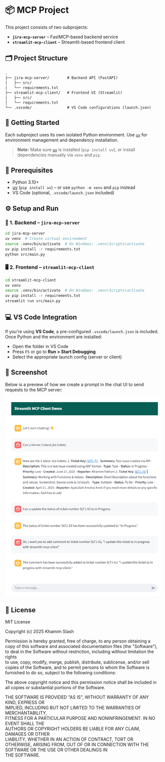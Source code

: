 # 📦 MCP Project

This project consists of two subprojects:

- **`jira-mcp-server`** – FastMCP-based backend service
- **`streamlit-mcp-client`** – Streamlit-based frontend client

## 🗂️ Project Structure

```
.
├── jira-mcp-server/        # Backend API (FastAPI)
│   ├── src/
│   └── requirements.txt
├── streamlit-mcp-client/   # Frontend UI (Streamlit)
│   ├── src/
│   └── requirements.txt
└── .vscode/                # VS Code configurations (launch.json)
```

## 🚀 Getting Started

Each subproject uses its own isolated Python environment. Use [`uv`](https://github.com/astral-sh/uv) for environment management and dependency installation.

> **Note:** Make sure [`uv`](https://github.com/astral-sh/uv) is installed (`pip install uv`), or install dependencies manually via `venv` and `pip`.

## 🧠 Prerequisites

- Python 3.10+
- [uv](https://github.com/astral-sh/uv) (`pip install uv`) – or use `python -m venv` and `pip` instead
- VS Code (optional, `.vscode/launch.json` included)

## ⚙️ Setup and Run

### 🔧 1. Backend – `jira-mcp-server`

```bash
cd jira-mcp-server
uv venv  # Create virtual environment
source .venv/bin/activate  # On Windows: .venv\Scripts\activate
uv pip install -r requirements.txt
python src/main.py
```

### 🖥️ 2. Frontend – `streamlit-mcp-client`

```bash
cd streamlit-mcp-client
uv venv
source .venv/bin/activate  # On Windows: .venv\Scripts\activate
uv pip install -r requirements.txt
streamlit run src/main.py
```

## 💻 VS Code Integration

If you're using **VS Code**, a pre-configured `.vscode/launch.json` is included. Once Python and the environment are installed:

- Open the folder in VS Code
- Press `F5` or go to **Run > Start Debugging**
- Select the appropriate launch config (server or client)

## 📸 Screenshot

Below is a preview of how we create a prompt in the chat UI to send requests to the MCP server:

![Chat Screenshot](docs/chat-screenshot.png)

## 📄 License

MIT License

Copyright (c) 2025 Khamim Slash

Permission is hereby granted, free of charge, to any person obtaining a copy
of this software and associated documentation files (the "Software"), to deal
in the Software without restriction, including without limitation the rights  
to use, copy, modify, merge, publish, distribute, sublicense, and/or sell      
copies of the Software, and to permit persons to whom the Software is         
furnished to do so, subject to the following conditions:                       

The above copyright notice and this permission notice shall be included in     
all copies or substantial portions of the Software.                            

THE SOFTWARE IS PROVIDED "AS IS", WITHOUT WARRANTY OF ANY KIND, EXPRESS OR    
IMPLIED, INCLUDING BUT NOT LIMITED TO THE WARRANTIES OF MERCHANTABILITY,      
FITNESS FOR A PARTICULAR PURPOSE AND NONINFRINGEMENT. IN NO EVENT SHALL THE    
AUTHORS OR COPYRIGHT HOLDERS BE LIABLE FOR ANY CLAIM, DAMAGES OR OTHER        
LIABILITY, WHETHER IN AN ACTION OF CONTRACT, TORT OR OTHERWISE, ARISING FROM, 
OUT OF OR IN CONNECTION WITH THE SOFTWARE OR THE USE OR OTHER DEALINGS IN     
THE SOFTWARE.
